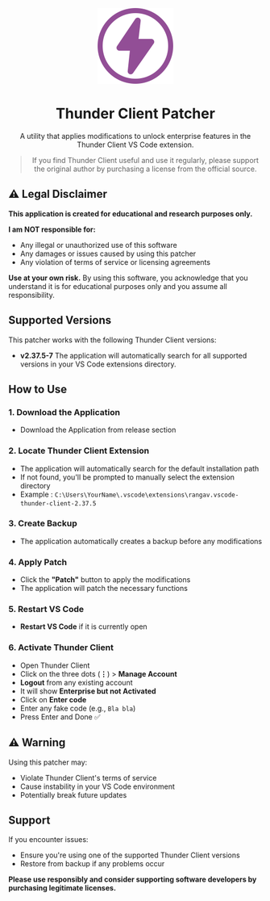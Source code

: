 <p align="center">
  <img src="./Helpers/thunder-client.svg" alt="Thunder Client Logo" width="150" />
</p>


<center>

# Thunder Client Patcher
A utility that applies modifications to unlock enterprise features in the Thunder Client VS Code extension.

> If you find Thunder Client useful and use it regularly, please support the original author by purchasing a license from the official source.


</center>

## ⚠️ Legal Disclaimer

**This application is created for educational and research purposes only.**

**I am NOT responsible for:**

- Any illegal or unauthorized use of this software
- Any damages or issues caused by using this patcher
- Any violation of terms of service or licensing agreements


**Use at your own risk.** By using this software, you acknowledge that you understand it is for educational purposes only and you assume all responsibility.

## Supported Versions

This patcher works with the following Thunder Client versions:
- **v2.37.5-7**
The application will automatically search for all supported versions in your VS Code extensions directory.

## How to Use

### 1. Download the Application
- Download the Application from release section
### 2. Locate Thunder Client Extension
- The application will automatically search for the default installation path
- If not found, you'll be prompted to manually select the extension directory
- Example :  `C:\Users\YourName\.vscode\extensions\rangav.vscode-thunder-client-2.37.5`
### 3. Create Backup
- The application automatically creates a backup before any modifications
### 4. Apply Patch
- Click the **"Patch"** button to apply the modifications
- The application will patch the necessary functions
### 5. Restart VS Code
- **Restart VS Code** if it is currently open
### 6. Activate Thunder Client
- Open Thunder Client
- Click on the three dots (**⋮**) > **Manage Account**
- **Logout** from any existing account
- It will show **Enterprise but not Activated**
- Click on **Enter code**
- Enter any fake code (e.g., `Bla bla`)
- Press Enter and Done ✅
## ⚠️ Warning

Using this patcher may:

- Violate Thunder Client's terms of service
- Cause instability in your VS Code environment
- Potentially break future updates

## Support

If you encounter issues:

- Ensure you're using one of the supported Thunder Client versions
- Restore from backup if any problems occur

**Please use responsibly and consider supporting software developers by purchasing legitimate licenses.**
